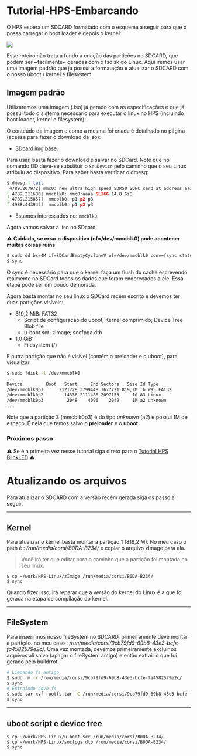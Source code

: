 # Tutorial-HPS-Embarcando

O HPS espera um SDCARD formatado com o esquema a seguir para que o possa carregar o boot loader e depois o kernel:

![](figs/gsrd-sdcard.png)

Esse roteiro não trata a fundo a criação das partições no SDCARD, que podem ser ~facilmente~ geradas com o fsdisk do Linux. Aqui iremos usar uma imagem padrão que já possui a formatação e atualizar o SDCARD com o nosso uboot / kernel e filesystem.

## Imagem padrão

Utilizaremos uma imagem (.iso) já gerado com as especificações e que já possui todo o sistema necessário para executar o linux no HPS (incluindo boot loader, kernel e filesystem):

O conteúdo da imagem e como a mesma foi criada é detalhado no página (acesse para fazer o download da iso): 

- [SDcard img base](SDcard-img---Detalhes).

Para usar, basta fazer o download e salvar no SDCard. Note que no comando DD deve-se substituir o `SeuDevice` pelo caminho que o seu Linux atribuiu ao dispositivo. Para saber basta verificar o dmesg:

```bash
$ dmesg | tail
 4789.207972] mmc0: new ultra high speed SDR50 SDHC card at address aaaa
[ 4789.211680] mmcblk0: mmc0:aaaa SL16G 14.8 GiB 
[ 4789.215857]  mmcblk0: p1 p2 p3
[ 4988.443942]  mmcblk0: p1 p2 p3
```

- Estamos interessados no: `mmcblk0`.

Agora vamos salvar a .iso no SDcard.

:warning: **Cuidado, se errar o dispositivo (of=/dev/mmcblk0) pode acontecer muitas coisas ruins**

```bash
$ sudo dd bs=4M if=SDCardEmptyCycloneV of=/dev/mmcblk0 conv=fsync status=progress
$ sync
```

O sync é necessário para que o kernel faça um flush do cashe escrevendo realmente no SDCard todos os dados que foram endereçados a ele. Essa etapa pode ser um pouco demorada.

Agora basta montar no seu linux o SDCard recém escrito e devemos ter duas partições visíveis: 

- 819,2 MiB: FAT32
    - Script de configuração do uboot; Kernel comprimido;  Device Tree Blob file  
    - u-boot.scr; zImage; socfpga.dtb
- 1,0 GiB:  
    - Filesystem (/)

E outra partição que não é visível (contém o preloader e o uboot), para visualizar :

```bash
$ sudo fdisk -l /dev/mmcblk0 
...
Device         Boot   Start     End Sectors   Size Id Type
/dev/mmcblk0p1      2121728 3799448 1677721 819,2M  b W95 FAT32
/dev/mmcblk0p2        14336 2111488 2097153     1G 83 Linux
/dev/mmcblk0p3         2048    4096    2049     1M a2 unknown
...
```

Note que a partição 3 (mmcblk0p3) é do tipo *unknown* (a2) e possui 1M de espaço. É nela que temos salvo o **preloader** e o **uboot**.

### Próximos passo

:warning: Se é a primeira vez nesse tutorial siga direto para o [Tutorial HPS BlinkLED](Tutorial---HPS---BlinkLED) :warning:.

# Atualizando os arquivos

Para atualizar o SDCARD com a versão recém gerada siga os passo a seguir.

-----------------------

## Kernel

Para atualizar o kernel basta montar a partição 1 (819,2 M). No meu caso o path é : */run/media/corsi/B0DA-B234/* e copiar o arquivo zImage para ela.

>  Você irá ter que editar para o caminho que a partição foi montada no seu linux.

```
$ cp ~/work/HPS-Linux/zImage /run/media/corsi/B0DA-B234/
$ sync
```

Quando fizer isso, irá reparar que a versão do kernel do Linux é a que foi gerada na etapa de compilação do kernel.

-----------------------

## FileSystem

Para insierirmos nosso fileSystem no SDCARD, primeiramente deve montar a partição. no meu caso : */run/media/corsi/9cb79fd9-69b8-43e3-bcfe-fa4582579e2c/*. Uma vez montada, devemos primeiramente excluir os arquivos ali salvo (apagar o fileSystem antigo) e então extrair o que foi gerado pelo buildrrot.

```bash
# Limpando fs antigo
$ sudo rm -r /run/media/corsi/9cb79fd9-69b8-43e3-bcfe-fa4582579e2c/
$ sync 
# Extraindo novo fs
$ sudo tar xvf rootfs.tar -C /run/media/corsi/9cb79fd9-69b8-43e3-bcfe-fa4582579e2c/
$ sync 
```

-----------------------

## uboot script e device tree

```
$ cp ~/work/HPS-Linux/u-boot.scr /run/media/corsi/B0DA-B234/
$ cp ~/work/HPS-Linux/socfpga.dtb /run/media/corsi/B0DA-B234/
$ sync
```
